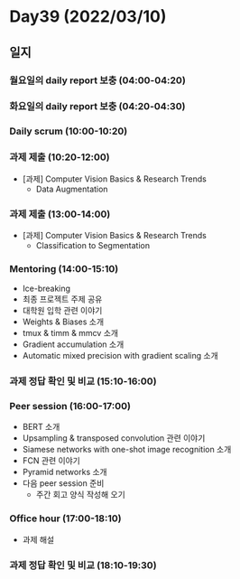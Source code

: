 # Day39 (2022/03/10)

## 일지

### 월요일의 daily report 보충 (04:00-04:20)

### 화요일의 daily report 보충 (04:20-04:30)

### Daily scrum (10:00-10:20)

### 과제 제출 (10:20-12:00)

  * [과제] Computer Vision Basics & Research Trends
    * Data Augmentation

### 과제 제출 (13:00-14:00)

  * [과제] Computer Vision Basics & Research Trends
    * Classification to Segmentation

### Mentoring (14:00-15:10)

  * Ice-breaking
  * 최종 프로젝트 주제 공유
  * 대학원 입학 관련 이야기
  * Weights & Biases 소개
  * tmux & timm & mmcv 소개
  * Gradient accumulation 소개
  * Automatic mixed precision with gradient scaling 소개

### 과제 정답 확인 및 비교 (15:10-16:00)

### Peer session (16:00-17:00)

  * BERT 소개
  * Upsampling & transposed convolution 관련 이야기
  * Siamese networks with one-shot image recognition 소개
  * FCN 관련 이야기
  * Pyramid networks 소개
  * 다음 peer session 준비
    * 주간 회고 양식 작성해 오기

### Office hour (17:00-18:10)

  * 과제 해설

### 과제 정답 확인 및 비교 (18:10-19:30)
